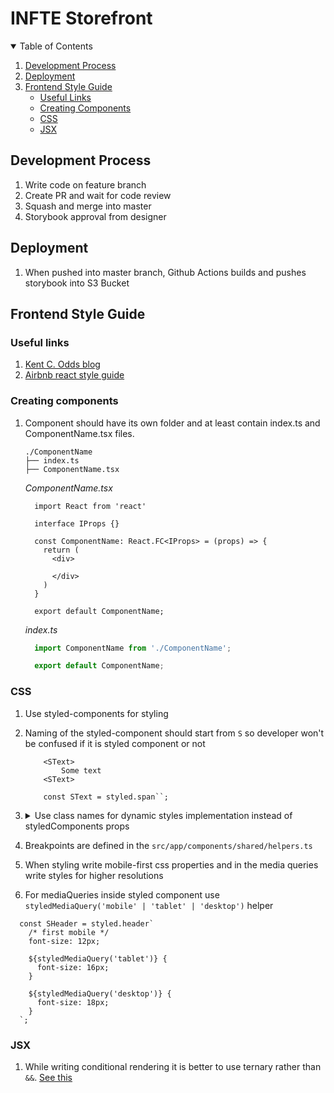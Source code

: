 # INFTE Storefront

<!-- TABLE OF CONTENTS -->
<details open="open">
  <summary>Table of Contents</summary>
  <ol>
    <li><a href="#development-process">Development Process</a></li>
    <li><a href="#deployment">Deployment</a></li>
    <li>
      <a href="#frontend-style-guide">Frontend Style Guide</a>
      <ul>
        <li><a href="#useful-links">Useful Links</a></li>
        <li><a href="#creating-components">Creating Components</a></li>
	<li><a href="#css">CSS</a></li>
	<li><a href="#jsx">JSX</a></li>
      </ul>
    </li>
  </ol>
</details>

## Development Process
1. Write code on feature branch
2. Create PR and wait for code review
3. Squash and merge into master
4. Storybook approval from designer

## Deployment
1. When pushed into master branch, Github Actions builds and pushes storybook into S3 Bucket

## Frontend Style Guide
### Useful links
1. [Kent C. Odds blog](https://kentcdodds.com/blog/)
2. [Airbnb react style guide](https://airbnb.io/javascript/react/#basic-rules)
### Creating components
1. Component should have its own folder and at least contain index.ts and ComponentName.tsx files.
    ```
    ./ComponentName
    ├── index.ts
    ├── ComponentName.tsx
    ```
    *ComponentName.tsx*
    ```tsx
      import React from 'react'

      interface IProps {}
      
      const ComponentName: React.FC<IProps> = (props) => {
        return (
          <div>
            
          </div>
        )
      }

      export default ComponentName;

      ```

    *index.ts*
    ```ts
      import ComponentName from './ComponentName';

      export default ComponentName;
    ```

### CSS
1. Use styled-components for styling
2. Naming of the styled-component should start from `S` so developer won't be confused if it is styled component or not
    ```tsx
        <SText>
            Some text
        <SText>

        const SText = styled.span``;
    ```
3. <details>
	  <summary>Use class names for dynamic styles implementation instead of styledComponents props</summary>  
	  `clsx` util could be useful:  

    ```tsx
        <SText className={clsx({active: true, isSomething: false})}>
            Some text
        <SText>

        const SText = styled.span`
            &.active{
                color: blue;
            }
            &.isSomething {
                color: green
            }
        `
    ```
  </details>

4. Breakpoints are defined in the `src/app/components/shared/helpers.ts`

5. When styling write mobile-first css properties and in the media queries write styles for higher resolutions

6. For mediaQueries inside styled component use `styledMediaQuery('mobile' | 'tablet' | 'desktop')` helper
  ```tsx
    const SHeader = styled.header`
      /* first mobile */
      font-size: 12px;

      ${styledMediaQuery('tablet')} {
        font-size: 16px;
      }

      ${styledMediaQuery('desktop')} {
        font-size: 18px;
      }
    `;
  ```
### JSX
1. While writing conditional rendering it is better to use ternary rather than `&&`. 
  [See this](https://kentcdodds.com/blog/use-ternaries-rather-than-and-and-in-jsx)
